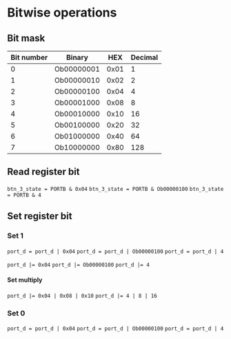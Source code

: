# Bitwise operations

## Bit mask
| Bit number | Binary     | HEX  | Decimal |
| ---------- | ---------- | ---- | ------- |
| 0          | Ob00000001 | 0x01 | 1       |
| 1          | Ob00000010 | 0x02 | 2       |
| 2          | Ob00000100 | 0x04 | 4       |
| 3          | Ob00001000 | 0x08 | 8       |
| 4          | Ob00010000 | 0x10 | 16      |
| 5          | Ob00100000 | 0x20 | 32      |
| 6          | Ob01000000 | 0x40 | 64      |
| 7          | Ob10000000 | 0x80 | 128     |

## Read register bit
`btn_3_state = PORTB & 0x04`
`btn_3_state = PORTB & Ob00000100`
`btn_3_state = PORTB & 4`

## Set register bit

### Set 1

`port_d = port_d | 0x04`
`port_d = port_d | Ob00000100`
`port_d = port_d | 4`

`port_d |= 0x04`
`port_d |= Ob00000100`
`port_d |= 4`

#### Set multiply
`port_d |= 0x04 | 0x08 | 0x10`
`port_d |= 4 | 8 | 16`

### Set 0
`port_d = port_d | 0x04`
`port_d = port_d | Ob00000100`
`port_d = port_d | 4`